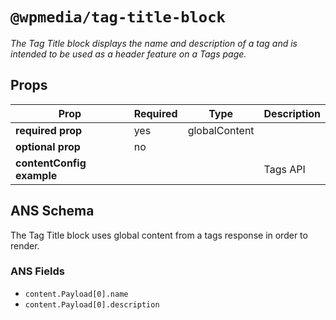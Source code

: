 # `@wpmedia/tag-title-block`

_The Tag Title block displays the name and description of a tag and is intended to be used as a header feature on a Tags page._

## Props

| **Prop**                  | **Required** | **Type**      | **Description** |
| ------------------------- | ------------ | ------------- | --------------- |
| **required prop**         | yes          | globalContent |                 |
| **optional prop**         | no           |               |                 |
| **contentConfig example** |              |               | Tags API        |

## ANS Schema

The Tag Title block uses global content from a tags response in order to render.

### ANS Fields

- `content.Payload[0].name`
- `content.Payload[0].description`
